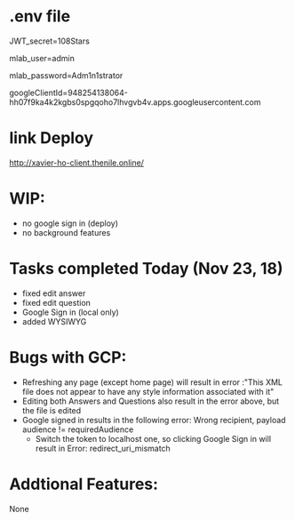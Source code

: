 # .env file
JWT_secret=108Stars

mlab_user=admin

mlab_password=Adm1n1strator

googleClientId=948254138064-hh07f9ka4k2kgbs0spgqoho7lhvgvb4v.apps.googleusercontent.com

# link Deploy
http://xavier-ho-client.thenile.online/


# WIP:
- no google sign in (deploy)
- no background features

# Tasks completed Today (Nov 23, 18)
- fixed edit answer
- fixed edit question
- Google Sign in (local only)
- added WYSIWYG

# Bugs with GCP:
- Refreshing any page (except home page) will result in error :"This XML file does not appear to have any style information associated with it"
- Editing both Answers and Questions also result in the error above, but the file is edited
- Google signed in results in the following error: Wrong recipient, payload audience != requiredAudience
    - Switch the token to localhost one, so clicking Google Sign in will result in Error: redirect_uri_mismatch



# Addtional Features:
None
